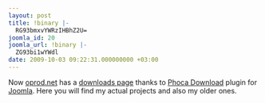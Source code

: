 ```yaml
---
layout: post
title: !binary |-
  RG93bmxvYWRzIHBhZ2U=
joomla_id: 20
joomla_url: !binary |-
  ZG93bi1wYWdl
date: 2009-10-03 09:22:31.000000000 +03:00
---
```

<p>Now <a href="index.php">oprod.net</a> has a <a href="downloads">downloads page</a> thanks to <a href="http://www.phoca.cz/phocadownload" target="_blank">Phoca Download</a> plugin for <a href="http://joomla.org" target="_blank">Joomla</a>. Here you will find my actual projects and also my older ones.</p>
